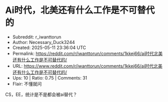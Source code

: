# Ai时代，北美还有什么工作是不可替代的

- Subreddit: r_iwanttorun
- Author: Necessary_Duck3244
- Created: 2025-05-11 23:36:04 UTC
- Permalink: https://reddit.com/r/iwanttorun/comments/1kkej66/ai时代北美还有什么工作是不可替代的/
- URL: https://www.reddit.com/r/iwanttorun/comments/1kkej66/ai时代北美还有什么工作是不可替代的/
- Ups: 10 | Ratio: 0.75 | Comments: 31
- Flair: 不懂就问


CS，EE，统计是不是都会被ai替代？

